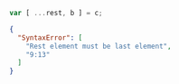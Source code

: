 ```js
var [ ...rest, b ] = c;
```

```json
{
  "SyntaxError": [
    "Rest element must be last element",
    "9:13"
  ]
}
```
